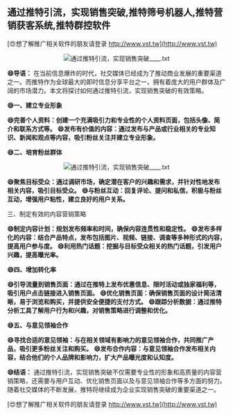 ## **通过推特引流，实现销售突破,推特筛号机器人,推特营销获客系统,推特群控软件**

[😍想了解推广相关软件的朋友请登录 http://www.vst.tw](http://www.vst.tw)

 <center><img src="https://vst.tw/MP4/tuiguang/png/7.png" alt="通过推特引流，实现销售突破____.txt"></center>

**😄导语：**
在当前信息爆炸的时代，社交媒体已经成为了推动商业发展的重要渠道之一。而推特作为全球最大的即时信息分享平台之一，拥有着庞大的用户群体及广阔的市场潜力。本文将探讨如何通过推特引流，实现销售突破的有效策略。

**😄一、建立专业形象**

**😄完善个人资料：创建一个充满吸引力和专业性的个人资料页面，包括头像、简介和联系方式等。**
**😄发布有价值的内容：通过发布与产品或行业相关的专业知识、新闻和观点等内容，吸引粉丝关注并建立专业形象。**

**😄二、培育粉丝群体**

 <center><img src="https://vst.tw/MP4/tuiguang/png/7.png" alt="通过推特引流，实现销售突破____.txt"></center>

**😄聚焦目标受众：通过调研市场，确定潜在客户的兴趣和需求，并针对性地发布相关内容，吸引目标受众。**
**😄与粉丝互动：回复评论、提问和私信，积极与粉丝互动，增强用户粘性，建立良好的用户关系。**

三、制定有效的内容营销策略

**😄制定内容计划：规划发布频率和时间，确保内容连贯性和稳定性。**
**😄发布多样化的内容：结合产品特点，发布包括图片、视频、链接、调查等多种形式的内容，提高用户参与度。**
**😄利用热门话题：挖掘与目标受众相关的热门话题，引发用户兴趣，提高曝光率。**

**😄四、增加转化率**

**😄引导流量到销售页面：通过在推特上发布优惠信息、限时活动或独家福利等，吸引用户点击链接进入销售页面。**
**😄优化销售页面：确保销售页面的设计简洁清晰，易于浏览和购买，并提供安全便捷的支付方式。**
**😄跟踪分析数据：通过推特分析工具了解用户行为和兴趣，对销售策略进行调整和优化。**

**😄五、与意见领袖合作**

**😄寻找合适的意见领袖：与在相关领域有影响力的意见领袖合作，共同推广产品，吸引更多粉丝关注和购买。**
**😄发布合作内容：与意见领袖合作发布相关内容，结合他们的个人品牌和影响力，扩大产品曝光度和认知度。**

**😄结语：**
通过推特引流，实现销售突破不仅需要专业性的形象和高质量的内容营销策略，还需要与用户互动、优化销售页面以及与意见领袖合作等多方面的努力。随着社交媒体的不断发展，推特将继续成为企业实现销售突破的重要渠道之一。

[😍想了解推广相关软件的朋友请登录 http://www.vst.tw](http://www.vst.tw)



